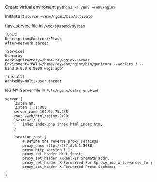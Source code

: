 Create virtual enviroment
`python3 -m venv ~/env/nginx`

Initalize it
`source ~/env/nginx/bin/activate`


flask.service file in `/etc/systemd/system`
```
[Unit]
Description=Gunicorn/Flask
After=network.target

[Service]
User=ray
WorkingDirectory=/home/ray/nginx-server
Enviroment="PATH=/home/ray/env/nginx/bin/gunicorn --workers 3 --bind:0.0.0.0:8000 wsgi:app"

[Install]
WantedBy=multi-user.target
```

NGINX Server file in `/etc/nginx/sites-enabled`
```
server {
    listen 80;
    listen [::]:80;
    server_name 164.92.75.138;
    root /web/html/nginx-2420;
    location / {
        index index.php index.html index.htm;
    }

    location /api {
        # Define the reverse proxy settings
        proxy_pass http://127.0.0.1:8080;
        proxy_http_version 1.1;
        proxy_set_header Host $host;
        proxy_set_header X-Real-IP $remote_addr;
        proxy_set_header X-Forwarded-For $proxy_add_x_forwarded_for;
        proxy_set_header X-Forwarded-Proto $scheme;

}
```
